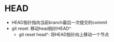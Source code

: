 # HEAD

- HEAD指针指向当前branch最后一次提交的commit
- git reset: 移动head指针HEAD^
  - git reset head^: 将HEAD指针向上移动一个节点